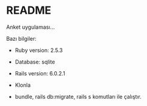 # README

Anket uygulaması...

Bazı bilgiler:

* Ruby version: 2.5.3

* Database: sqlite

* Rails version: 6.0.2.1

* Klonla

* bundle, rails db:migrate, rails s komutları ile çalıştır.
